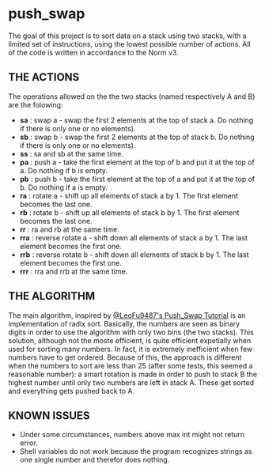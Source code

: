 # push_swap
The goal of this project is to sort data on a stack using two stacks, with a limited set of instructions, using the lowest possible number of actions. All of the code is written in accordance to the Norm v3.

## THE ACTIONS
The operations allowed on the the two stacks (named respectively A and B) are the folowing:
* **sa** : swap a - swap the first 2 elements at the top of stack a. Do nothing if there is only one or no elements).
* **sb** : swap b - swap the first 2 elements at the top of stack b. Do nothing if there is only one or no elements).
* **ss** : sa and sb at the same time.
* **pa** : push a - take the first element at the top of b and put it at the top of a. Do nothing if b is empty.
* **pb** : push b - take the first element at the top of a and put it at the top of b. Do nothing if a is empty.
* **ra** : rotate a - shift up all elements of stack a by 1. The first element becomes the last one.
* **rb** : rotate b - shift up all elements of stack b by 1. The first element becomes the last one.
* **rr** : ra and rb at the same time.
* **rra** : reverse rotate a - shift down all elements of stack a by 1. The last element becomes the first one.
* **rrb** : reverse rotate b - shift down all elements of stack b by 1. The last element becomes the first one.
* **rrr** : rra and rrb at the same time.

## THE ALGORITHM
The main algorithm, inspired by [@LeoFu9487's Push_Swap Tutorial](https://medium.com/nerd-for-tech/push-swap-tutorial-fa746e6aba1e) is an implementation of radix sort. Basically, the numbers are seen as binary digits in order to use the algorithm with only two bins (the two stacks). This solution, although not the moste efficient, is quite efficient expetially when used for sorting many numbers.
In fact, it is extremely inefficient when few numbers have to get ordered. Because of this, the approach is different when the numbers to sort are less than 25 (after some tests, this seemed a reasonable number): a smart rotation is made in order to push to stack B the highest number until only two numbers are left in stack A. These get sorted and everything gets pushed back to A. 

## KNOWN ISSUES
* Under some circumstances, numbers above max int might not return error.
* Shell variables do not work because the program recognizes strings as one single number and therefor does nothing.
